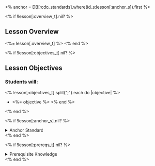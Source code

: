 <% anchor = DB[:cdo_standards].where(id_s:lesson[:anchor_s]).first %>

<% if !lesson[:overview_t].nil? %>
## Lesson Overview

<%= lesson[:overview_t] %>
<% end %>

<% if !lesson[:objectives_t].nil? %>
## Lesson Objectives 
### Students will:

<% lesson[:objectives_t].split(";").each do |objective| %>
- <%= objective %>
<% end %>

<% end %>

<% if !lesson[:anchor_s].nil? %>
<details>
<summary>Anchor Standard</summary>

<h3><%= anchor[:family_s] %></h3>

<ul>
<li><b><%= anchor[:id_s] %></b>: <%= anchor[:desc_t] %></li>
</ul>

<p><i>Additional standards alignment can be found at the end of this lesson</i></p>

</details>
<% end %>

<% if !lesson[:prereqs_t].nil? %>
<details>
<summary>Prerequisite Knowledge</summary>
<h3>This lesson assumes that students can:</h3>

<ul>
<% lesson[:prereqs_t].split(";").each do |prereq| %>
<li><%= prereq %></li>
<% end %>
</ul>

</details>
<% end %>
